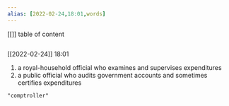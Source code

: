 ```yaml
---
alias: [2022-02-24,18:01,words]
---
```

[[]]
table of content
```toc
```

[[2022-02-24]] 18:01
1) a royal-household official who examines and supervises expenditures
2) a public official who audits government accounts and sometimes certifies expenditures
```query
"comptroller"
```